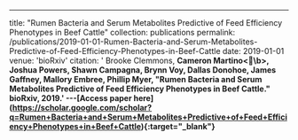 ---
title: "Rumen Bacteria and Serum Metabolites Predictive of Feed Efficiency Phenotypes in Beef Cattle"
collection: publications
permalink: /publications/2019-01-01-Rumen-Bacteria-and-Serum-Metabolites-Predictive-of-Feed-Efficiency-Phenotypes-in-Beef-Cattle
date: 2019-01-01
venue: 'bioRxiv'
citation: ' Brooke Clemmons,  <b>Cameron Martino<\b>,  Joshua Powers,  Shawn Campagna,  Brynn Voy,  Dallas Donohoe,  James Gaffney,  Mallory Embree,  Phillip Myer, &quot;Rumen Bacteria and Serum Metabolites Predictive of Feed Efficiency Phenotypes in Beef Cattle.&quot; bioRxiv, 2019.'
---\[Access paper here](https://scholar.google.com/scholar?q=Rumen+Bacteria+and+Serum+Metabolites+Predictive+of+Feed+Efficiency+Phenotypes+in+Beef+Cattle){:target="_blank"}
